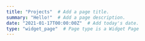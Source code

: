 ```yaml
---
title: "Projects"  # Add a page title.
summary: "Hello!"  # Add a page description.
date: "2021-01-17T00:00:00Z"  # Add today's date.
type: "widget_page"  # Page type is a Widget Page
---
```

